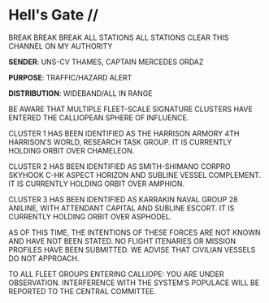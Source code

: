# Hell's Gate // 

BREAK BREAK BREAK ALL STATIONS ALL STATIONS CLEAR THIS CHANNEL ON MY AUTHORITY

**SENDER**: UNS-CV THAMES, CAPTAIN MERCEDES ORDAZ
  
**PURPOSE**: TRAFFIC/HAZARD ALERT
  
**DISTRIBUTION**: WIDEBAND/ALL IN RANGE

BE AWARE THAT MULTIPLE FLEET-SCALE SIGNATURE CLUSTERS HAVE ENTERED THE CALLIOPEAN SPHERE OF INFLUENCE.
  
CLUSTER 1 HAS BEEN IDENTIFIED AS THE HARRISON ARMORY 4TH HARRISON’S WORLD, RESEARCH TASK GROUP. IT IS CURRENTLY HOLDING ORBIT OVER CHAMELEON.
  
CLUSTER 2 HAS BEEN IDENTIFIED AS SMITH-SHIMANO CORPRO SKYHOOK C-HK ASPECT HORIZON AND SUBLINE VESSEL COMPLEMENT. IT IS CURRENTLY HOLDING ORBIT OVER AMPHION.
  
CLUSTER 3 HAS BEEN IDENTIFIED AS KARRAKIN NAVAL GROUP 28 ANILINE, WITH ATTENDANT CAPITAL AND SUBLINE ESCORT. IT IS CURRENTLY HOLDING ORBIT OVER ASPHODEL.
  
AS OF THIS TIME, THE INTENTIONS OF THESE FORCES ARE NOT KNOWN AND HAVE NOT BEEN STATED. NO FLIGHT ITENARIES OR MISSION PROFILES HAVE BEEN SUBMITTED. WE ADVISE THAT CIVILIAN VESSELS DO NOT APPROACH.
  
TO ALL FLEET GROUPS ENTERING CALLIOPE: YOU ARE UNDER OBSERVATION. INTERFERENCE WITH THE SYSTEM’S POPULACE WILL BE REPORTED TO THE CENTRAL COMMITTEE.